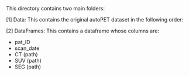 This directory contains two main folders:

[1] Data: This contains the original autoPET dataset in the following order:

[2] DataFrames: This contains a dataframe whose columns are:
- pat_ID
- scan_date
- CT (path)
- SUV (path)
- SEG (path)
